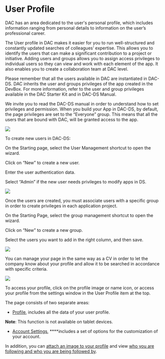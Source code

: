 # User Profile

DAC has an area dedicated to the user's personal profile, which includes information ranging from personal details to information on the user’s professional career.

The User profile in DAC makes it easier for you to run well-structured and constantly updated searches of colleagues’ expertise. This allows you to identify the users that can make a significant contribution to a project or initiative. Adding users and groups allows you to assign access privileges to individual users so they can view and work with each element of the app. It also enables you to create a collaboration team at DAC level.

Please remember that all the users available in DAC are instantiated in DAC-DS. DAC inherits the user and groups privileges of the app created in the DevBox. For more information, refer to the user and group privileges available in the DAC Starter Kit and in DAC-DS Manual. 

We invite you to read the DAC-DS manual in order to understand how to set privileges and permission. When you build your App in DAC-DS, by default, the page privileges are set to the “Everyone” group.  This means that all the users that are bound with DAC, will be granted access to the app.

![](http://documents.decisyon.com/tomcat/manuals/user/ge/en/web/images/img28.jpg)

To create new users in DAC-DS:

On the Starting page, select the User Management shortcut to open the wizard.

Click on “New” to create a new user.

Enter the user authentication data.

Select “Admin” if the new user needs privileges to modify apps in DS.

![](http://documents.decisyon.com/tomcat/manuals/user/ge/en/web/images/img29.png)

Once the users are created, you must associate users with a specific group in order to create privileges in each application project.

On the Starting Page, select the group management shortcut to open the wizard.

Click on “New” to create a new group.

Select the users you want to add in the right column, and then save.

![](http://documents.decisyon.com/tomcat/manuals/user/ge/en/web/images/img30.jpg)

You can manage your page in the same way as a CV in order to let the company know about your profile and allow it to be searched in accordance with specific criteria.

![](http://documents.decisyon.com/tomcat/manuals/user/ge/en/web/images/img31.png)

To access your profile, click on the profile image or name icon, or access your profile from the settings window in the User Profile item at the top.

The page consists of two separate areas:

* [Profile](http://documents.decisyon.com/tomcat/manuals/user/ge/en/web/profileInformation.htm#_Informazioni_del_Profilo), includes all the data of your user profile.

**Note**:    This function is not available on tablet devices.

* [Account Settings](http://documents.decisyon.com/tomcat/manuals/user/ge/en/web/accountSettings.htm#_Account_Options), ****includes a set of options for the customization of your account.

In addition, you can [attach an image to your profile](http://documents.decisyon.com/tomcat/manuals/user/ge/en/web/profileImage.htm#_Immagine_del_Profilo_2) and view [who you are following and who you are being followed by](http://documents.decisyon.com/tomcat/manuals/user/ge/en/web/userFollAndFollOfTheUser.htm#_Users_Following_and).

